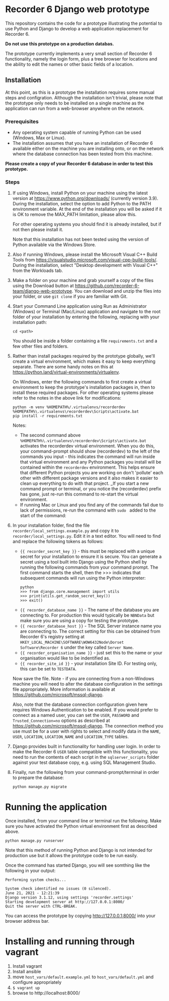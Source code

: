 # Recorder 6 Django web prototype

This repository contains the code for a prototype illustrating the potential to use Python and
Django to develop a web application replacement for Recorder 6.

**Do not use this prototype on a production databas.**

The prototype currently implements a very small section of Recorder 6 functionality, namely the
login form, plus a tree browser for locations and the ability to edit the names or other basic
fields of a location.

## Installation

At this point, as this is a prototype the installation requires some manual steps and configration.
Although the installation isn't trivial, please note that the prototype only needs to be installed
on a single machine as the application can run from a web-browser anywhere on the network.

### Prerequisites

* Any operating system capable of running Python can be used (Windows, Max or Linux).
* The installation assumes that you have an installation of Recorder 6 available either on the
machine you are installing onto, or on the network where the database connection has been tested
from this machine.

**Please create a copy of your Recorder 6 database in order to test this prototype.**

### Steps

1. If using Windows, install Python on your machine using the latest version at
   https://www.python.org/downloads/ (currently version 3.9). During the installation, select the
   option to add Python to the PATH environment variable. At the end of the installation you will
   be asked if it is OK to remove the MAX_PATH limitation, please allow this.

   For other operating systems you should find it is already installed, but if not then please
   install it.

   Note that this installation has not been tested using the version of Python available via the
   Windows Store.
2. Also if running Windows, please install the Microsoft Visual C++ Build Tools from
   https://visualstudio.microsoft.com/visual-cpp-build-tools/. During the installation, select
   "Desktop development with Visual C++" from the Workloads tab.
3. Make a folder on your machine and grab yourself a copy of the files using the Download button at
   https://github.com/recorder-6-team/django-web-prototype. You can download and unzip the files
   into your folder, or use `git clone` if you are familiar with Git.
4. Start your Command Line application using Run as Administrator (Windows) or Terminal (Mac/Linux)
   application and navigate to the root folder of your installation by entering the following,
   replacing <path> with your installation path:
   ```
   cd <path>
   ```
   You should be inside a folder containing a file `requirements.txt` and a few other files and
   folders.
5. Rather than install packages required by the prototype globally, we'll create a virtual
   environment, which makes it easy to keep everything separate. There are some handy notes on this
   at https://python.land/virtual-environments/virtualenv.

   On Windows, enter the following commands to first create a virtual environment to keep the
   prototype's installation packages in, then to install these required packages. For other
   operating systems please refer to the notes in the above link for modifications:
   ```
   python -m venv %HOMEPATH%/.virtualenvs/recorderdev
   %HOMEPATH%\.virtualenvs\recorderdev\Scripts\activate.bat
   pip install -r requirements.txt
   ```
   Notes:
   * The second command above `%HOMEPATH%\.virtualenvs\recorderdev\Scripts\activate.bat` activates
     the recorderdev virtual environment. When you do this, your command-prompt should show
     (recorderdev) to the left of the commands you input - this indicates the command will run
     inside that virtual environment and any Python packages you install will be contained within
     the `recorderdev` environment. This helps ensure that different Python projects you are
     working on don't 'pollute' each other with different package versions and it also makes it
     easier to clean up everything to do with that project. _If you start a new command prompt or
     terminal, or you notice the (recorderdev) prefix has gone, just re-run this command to
     re-start the virtual environment.
   * If running Mac or Linux and you find any of the commands fail due to lack of permissions,
     re-run the command with `sudo ` added to the start of the command:
6. In your installation folder, find the file `recorder/local_settings.example.py` and copy it to
   `recorder/local_settings.py`. Edit it in a text editor. You will need to find and replace the following
   tokens as follows:
     * `{{ recorder_secret_key }}` - this must be replaced with a unique secret for your installation to
       ensure it is secure. You can generate a secret using a tool built into Django using the
       Python shell by running the following commands from your command prompt. The first command
       starts the shell, then the >>> indicates that subsequent commands will run using the Python
       interpreter:
       ```
       python
       >>> from django.core.management import utils
       >>> print(utils.get_random_secret_key())
       >>> exit()
       ```
     * `{{ recorder_database_name }}` - The name of the database you are
       connecting to. For production this would typically be `NBNData` but make
       sure you are using a copy for testing the prototype.
     * `{{ recorder_database_host }}` - The SQL Server instance name you are
       connecting to. The correct setting for this can be obtained from Recorder
       6's registry setting at `HKEY_LOCAL_MACHINE\SOFTWARE\WOW6432Node\Dorset
       Software\Recorder 6` under the key called `Server Name`.
     * `{{ recorder_organisation_name }}` - just set this to the name or your
       organisation would like to be indentified as.
     * `{{ recorder_site_id }}` - your installation Site ID. For testing only, this can be set to `TESTDATA`.

   Now save the file. Note - if you are connecting from a non-Windows machine you will need to
   alter the database configuration in the settings file appropriately. More information is
   available at https://github.com/microsoft/mssql-django.

   Also, note that the database connection configuration given here requires Windows Authentication
   to be enabled. If you would prefer to connect as a named user, you can set the `USER`, `PASSWORD`
   and `Trusted_Connection=no` options as described at https://github.com/microsoft/mssql-django.
   The connection method you use must be for a user with rights to select and modify data in the
   `NAME`, `USER`, `LOCATION`, `LOCATION_NAME` and `LOCATION_TYPE` tables.
7. Django provides built in functionality for handling user login. In order to make the Recorder 6
   `USER` table compatible with this functionality, you need to run the contents of each script in
   the `sqlserver_scripts` folder against your test database copy, e.g. using SQL Management
   Studio.
8. Finally, run the following from your command-prompt/terminal in order to prepare the database:
   ```
   python manage.py migrate
   ```

# Running the application

Once installed, from your command line or terminal run the following. Make sure you have activated
the Python virtual environment first as described above.

```
python manage.py runserver
```

Note that this method of running Python and Django is not intended for production use but it allows
the prototype code to be run easily.

Once the command has started Django, you will see somthing like the following in your output:
```
Performing system checks...

System check identified no issues (0 silenced).
June 21, 2021 - 12:21:39
Django version 3.1.12, using settings 'recorder.settings'
Starting development server at http://127.0.0.1:8000/
Quit the server with CTRL-BREAK.
```

You can access the prototype by copying http://127.0.0.1:8000/ into your browser address bar.

# Installing and running through vagrant

1. Install vagrant
2. Install ansible
3. move `host_vars/default.example.yml` to `host_vars/default.yml` and configure appropriately
4. `$ vagrant up`
5. browse to http://localhost:8000/
